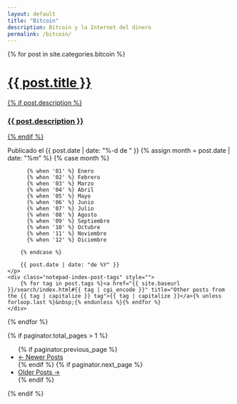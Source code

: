 ```yaml
---
layout: default
title: "Bitcoin"
description: Bitcoin y la Internet del dinero
permalink: /bitcoin/
---
```


{% for post in site.categories.bitcoin %}
<div class="post-preview">
    <a href="{{ post.url | prepend: site.baseurl }}">
        <h1 class="post-title-list">            {{ post.title }}
        </h1>
        {% if post.description %}
        <h3 class="post-description">
            {{ post.description }}
        </h3>
        {% endif %}
    </a>
    <p class="post-meta" style="margin-bottom:5px">
        Publicado el 
        {{ post.date | date: "%-d de " }}
        {% assign month = post.date | date: "%m" %}
        {% case month %}

          {% when '01' %} Enero
          {% when '02' %} Febrero
          {% when '03' %} Marzo
          {% when '04' %} Abril
          {% when '05' %} Mayo
          {% when '06' %} Junio
          {% when '07' %} Julio
          {% when '08' %} Agosto
          {% when '09' %} Septiembre
          {% when '10' %} Octubre
          {% when '11' %} Noviembre
          {% when '12' %} Diciembre

        {% endcase %}
       
        {{ post.date | date: "de %Y" }}
    </p>
	<div class="notepad-index-post-tags" style="">
		{% for tag in post.tags %}<a href="{{ site.baseurl }}/search/index.html#{{ tag | cgi_encode }}" title="Other posts from the {{ tag | capitalize }} tag">{{ tag | capitalize }}</a>{% unless forloop.last %}&nbsp;{% endunless %}{% endfor %}
	</div>
</div>
{% endfor %}

<!-- Pager -->
{% if paginator.total_pages > 1 %}
<ul class="pager">
    {% if paginator.previous_page %}
    <li class="previous">
        <a href="{{ paginator.previous_page_path | prepend: site.baseurl | replace: '//', '/' }}">&larr; Newer Posts</a>
    </li>
    {% endif %}
    {% if paginator.next_page %}
    <li class="next">
        <a href="{{ paginator.next_page_path | prepend: site.baseurl | replace: '//', '/' }}">Older Posts &rarr;</a>
    </li>
    {% endif %}
</ul>
{% endif %}
